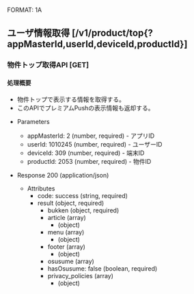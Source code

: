 FORMAT: 1A
## ユーザ情報取得 [/v1/product/top{?appMasterId,userId,deviceId,productId}]

### 物件トップ取得API [GET]

#### 処理概要

* 物件トップで表示する情報を取得する。
* このAPIでプレミアムPushの表示情報も返却する。 

+ Parameters

    + appMasterId: 2 (number, required) - アプリID
    + userId: 1010245 (number, required) - ユーザーID
    + deviceId: 309 (number, required) - 端末ID
    + productId: 2053 (number, required) - 物件ID 

+ Response 200 (application/json)

    + Attributes
        + code: success (string, required)
        + result (object, required)
            + bukken (object, required)
            + article (array)
            	+ (object)
            + menu (array)
            	+ (object)
            + footer (array)
            	+ (object)
            + osusume (array)
            + hasOsusume: false (boolean, required)
            + privacy_policies (array)
            	+ (object)
